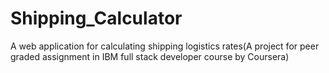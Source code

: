 # Shipping_Calculator
A web application for calculating shipping logistics rates(A project for peer graded assignment in IBM  full stack developer course by Coursera)

